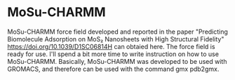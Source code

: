 # MoSu-CHARMM

MoSu-CHARMM force field developed and reported in the paper "Predicting Biomolecule Adsorption on MoS₂ Nanosheets with High Structural Fidelity" https://doi.org/10.1039/D1SC06814H can obtaied here. 
The force field is ready for use. I'll spend a bit more time to write instruction on how to use MoSu-CHARMM.
Basically, MoSu-CHARMM  was developed to be used with GROMACS, and therefore can be used with the command gmx pdb2gmx. 
